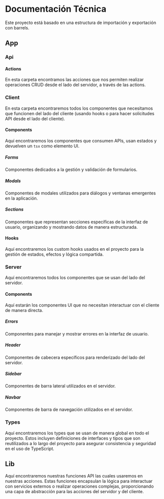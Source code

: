 # Documentación Técnica

Este proyecto está basado en una estructura de importación y exportación con barrels.

## App

### Api

#### Actions

En esta carpeta encontramos las acciones que nos permiten realizar operaciones CRUD desde el lado del servidor, a través de las actions.

### Client

En esta carpeta encontraremos todos los componentes que necesitamos que funcionen del lado del cliente (usando hooks o para hacer solicitudes API desde el lado del cliente).

#### Components

Aquí encontraremos los componentes que consumen APIs, usan estados y devuelven un `tsx` como elemento UI.

##### Forms

Componentes dedicados a la gestión y validación de formularios.

##### Modals

Componentes de modales utilizados para diálogos y ventanas emergentes en la aplicación.

##### Sections

Componentes que representan secciones específicas de la interfaz de usuario, organizando y mostrando datos de manera estructurada.

#### Hooks

Aquí encontraremos los custom hooks usados en el proyecto para la gestión de estados, efectos y lógica compartida.

### Server

Aquí encontraremos todos los componentes que se usan del lado del servidor.

#### Components

Aquí estarán los componentes UI que no necesitan interactuar con el cliente de manera directa.

##### Errors

Componentes para manejar y mostrar errores en la interfaz de usuario.

##### Header

Componentes de cabecera específicos para renderizado del lado del servidor.

##### Sidebar

Componentes de barra lateral utilizados en el servidor.

##### Navbar

Componentes de barra de navegación utilizados en el servidor.

### Types

Aquí encontraremos los types que se usan de manera global en todo el proyecto. Estos incluyen definiciones de interfaces y tipos que son reutilizados a lo largo del proyecto para asegurar consistencia y seguridad en el uso de TypeScript.

## Lib

Aquí encontraremos nuestras funciones API las cuales usaremos en nuestras acciones. Estas funciones encapsulan la lógica para interactuar con servicios externos o realizar operaciones complejas, proporcionando una capa de abstracción para las acciones del servidor y del cliente.
